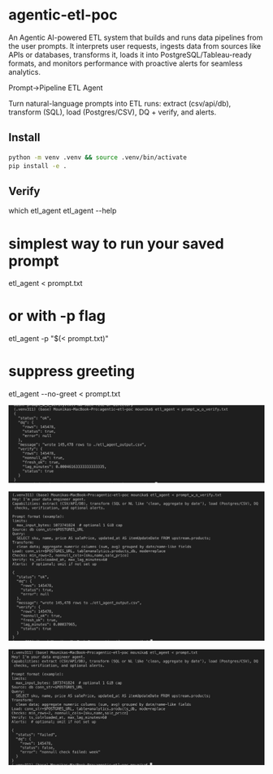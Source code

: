 # agentic-etl-poc
An Agentic AI-powered ETL system that builds and runs data pipelines from the user prompts. It interprets user requests, ingests data from sources like APIs or databases, transforms it, loads it into PostgreSQL/Tableau-ready formats, and monitors performance with proactive alerts for seamless analytics.

Prompt→Pipeline ETL Agent

Turn natural-language prompts into ETL runs: extract (csv/api/db), transform (SQL), load (Postgres/CSV), DQ + verify, and alerts.

## Install
```bash
python -m venv .venv && source .venv/bin/activate
pip install -e .
```
## Verify
which etl_agent
etl_agent --help

# simplest way to run your saved prompt
etl_agent < prompt.txt

# or with -p flag
etl_agent -p "$(< prompt.txt)"

# suppress greeting
etl_agent --no-greet < prompt.txt

![ETL agent output with prompt without null checks overview](./docs/images/screenshot_1.png "ETL agent output without null checks")

![ETL agent output with prompt with verification of non empty output overview](./docs/images/screenshot_2.png "ETL agent output with prompt with verification of non empty output")

![ETL agent output with prompt with DQ checks overview](./docs/images/screenshot_3.png "ETL agent output with prompt with with DQ checks")

